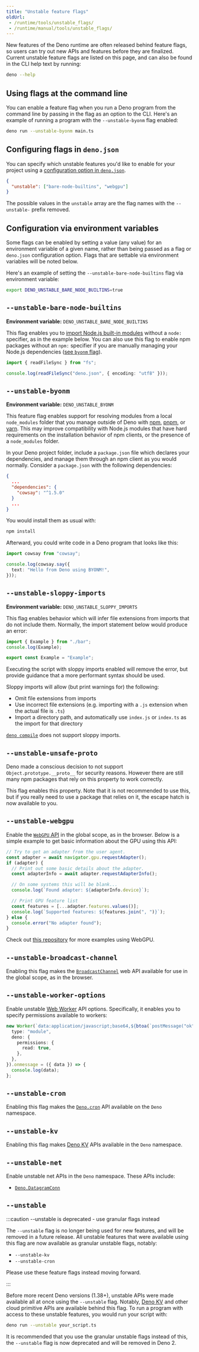 ```yaml
---
title: "Unstable feature flags"
oldUrl:
 - /runtime/tools/unstable_flags/
 - /runtime/manual/tools/unstable_flags/
---
```


New features of the Deno runtime are often released behind feature flags, so
users can try out new APIs and features before they are finalized. Current
unstable feature flags are listed on this page, and can also be found in the CLI
help text by running:

```sh
deno --help
```

## Using flags at the command line

You can enable a feature flag when you run a Deno program from the command line
by passing in the flag as an option to the CLI. Here's an example of running a
program with the `--unstable-byonm` flag enabled:

```sh
deno run --unstable-byonm main.ts
```

## Configuring flags in `deno.json`

You can specify which unstable features you'd like to enable for your project
using a
[configuration option in `deno.json`](/runtime/fundamentals/configuration/).

```json title="deno.json"
{
  "unstable": ["bare-node-builtins", "webgpu"]
}
```

The possible values in the `unstable` array are the flag names with the
`--unstable-` prefix removed.

## Configuration via environment variables

Some flags can be enabled by setting a value (any value) for an environment
variable of a given name, rather than being passed as a flag or `deno.json`
configuration option. Flags that are settable via environment variables will be
noted below.

Here's an example of setting the `--unstable-bare-node-builtins` flag via
environment variable:

```sh
export DENO_UNSTABLE_BARE_NODE_BUILTINS=true
```

## `--unstable-bare-node-builtins`

**Environment variable:** `DENO_UNSTABLE_BARE_NODE_BUILTINS`

This flag enables you to
[import Node.js built-in modules](/runtime/fundamentals/node/#node-built-in-modules)
without a `node:` specifier, as in the example below. You can also use this flag
to enable npm packages without an `npm:` specifier if you are manually managing
your Node.js dependencies ([see `byonm` flag](#--unstable-byonm)).

```ts title="example.ts"
import { readFileSync } from "fs";

console.log(readFileSync("deno.json", { encoding: "utf8" }));
```

## `--unstable-byonm`

**Environment variable:** `DENO_UNSTABLE_BYONM`

This feature flag enables support for resolving modules from a local
`node_modules` folder that you manage outside of Deno with
[npm](https://www.npmjs.com/), [pnpm](https://pnpm.io/), or
[yarn](https://yarnpkg.com/). This may improve compatibility with Node.js
modules that have hard requirements on the installation behavior of npm clients,
or the presence of a `node_modules` folder.

In your Deno project folder, include a `package.json` file which declares your
dependencies, and manage them through an npm client as you would normally.
Consider a `package.json` with the following dependencies:

```json title="package.json"
{
  ...
  "dependencies": {
    "cowsay": "^1.5.0"
  }
  ...
}
```

You would install them as usual with:

```sh
npm install
```

Afterward, you could write code in a Deno program that looks like this:

```ts title="example.ts"
import cowsay from "cowsay";

console.log(cowsay.say({
  text: "Hello from Deno using BYONM!",
}));
```

## `--unstable-sloppy-imports`

**Environment variable:** `DENO_UNSTABLE_SLOPPY_IMPORTS`

This flag enables behavior which will infer file extensions from imports that do
not include them. Normally, the import statement below would produce an error:

```ts title="foo.ts"
import { Example } from "./bar";
console.log(Example);
```

```ts title="bar.ts"
export const Example = "Example";
```

Executing the script with sloppy imports enabled will remove the error, but
provide guidance that a more performant syntax should be used.

Sloppy imports will allow (but print warnings for) the following:

- Omit file extensions from imports
- Use incorrect file extensions (e.g. importing with a `.js` extension when the
  actual file is `.ts`)
- Import a directory path, and automatically use `index.js` or `index.ts` as the
  import for that directory

[`deno compile`](/runtime/reference/cli/compile/) does not support sloppy
imports.

## `--unstable-unsafe-proto`

Deno made a conscious decision to not support `Object.prototype.__proto__` for
security reasons. However there are still many npm packages that rely on this
property to work correctly.

This flag enables this property. Note that it is not recommended to use this,
but if you really need to use a package that relies on it, the escape hatch is
now available to you.

## `--unstable-webgpu`

Enable the
[`WebGPU` API](https://developer.mozilla.org/en-US/docs/Web/API/WebGPU_API) in
the global scope, as in the browser. Below is a simple example to get basic
information about the GPU using this API:

```ts
// Try to get an adapter from the user agent.
const adapter = await navigator.gpu.requestAdapter();
if (adapter) {
  // Print out some basic details about the adapter.
  const adapterInfo = await adapter.requestAdapterInfo();

  // On some systems this will be blank...
  console.log(`Found adapter: ${adapterInfo.device}`);

  // Print GPU feature list
  const features = [...adapter.features.values()];
  console.log(`Supported features: ${features.join(", ")}`);
} else {
  console.error("No adapter found");
}
```

Check out [this repository](https://github.com/denoland/webgpu-examples) for
more examples using WebGPU.

## `--unstable-broadcast-channel`

Enabling this flag makes the
[`BroadcastChannel`](https://developer.mozilla.org/en-US/docs/Web/API/BroadcastChannel)
web API available for use in the global scope, as in the browser.

## `--unstable-worker-options`

Enable unstable
[Web Worker](https://developer.mozilla.org/en-US/docs/Web/API/Web_Workers_API/Using_web_workers)
API options. Specifically, it enables you to specify permissions available to
workers:

```ts
new Worker(`data:application/javascript;base64,${btoa(`postMessage("ok");`)}`, {
  type: "module",
  deno: {
    permissions: {
      read: true,
    },
  },
}).onmessage = ({ data }) => {
  console.log(data);
};
```

## `--unstable-cron`

Enabling this flag makes the [`Deno.cron`](/deploy/kv/manual/cron) API available
on the `Deno` namespace.

## `--unstable-kv`

Enabling this flag makes [Deno KV](/deploy/kv/manual) APIs available in the
`Deno` namespace.

## `--unstable-net`

Enable unstable net APIs in the `Deno` namespace. These APIs include:

- [`Deno.DatagramConn`](https://docs.deno.com/api/deno/~/Deno.DatagramConn)

## `--unstable`

:::caution --unstable is deprecated - use granular flags instead

The `--unstable` flag is no longer being used for new features, and will be
removed in a future release. All unstable features that were available using
this flag are now available as granular unstable flags, notably:

- `--unstable-kv`
- `--unstable-cron`

Please use these feature flags instead moving forward.

:::

Before more recent Deno versions (1.38+), unstable APIs were made available all
at once using the `--unstable` flag. Notably, [Deno KV](/deploy/kv/manual) and
other cloud primitive APIs are available behind this flag. To run a program with
access to these unstable features, you would run your script with:

```sh
deno run --unstable your_script.ts
```

It is recommended that you use the granular unstable flags instead of this, the
`--unstable` flag is now deprecated and will be removed in Deno 2.
